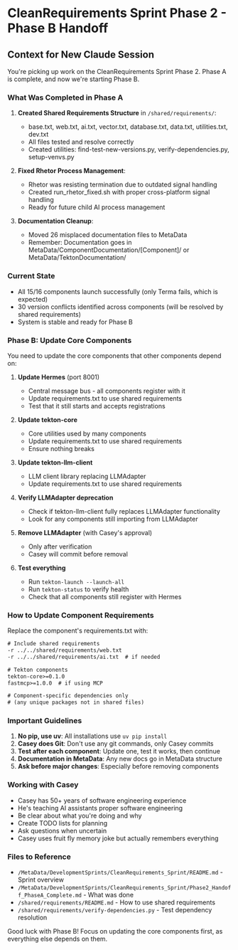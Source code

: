 # CleanRequirements Sprint Phase 2 - Phase B Handoff

## Context for New Claude Session

You're picking up work on the CleanRequirements Sprint Phase 2. Phase A is complete, and now we're starting Phase B.

### What Was Completed in Phase A
1. **Created Shared Requirements Structure** in `/shared/requirements/`:
   - base.txt, web.txt, ai.txt, vector.txt, database.txt, data.txt, utilities.txt, dev.txt
   - All files tested and resolve correctly
   - Created utilities: find-test-new-versions.py, verify-dependencies.py, setup-venvs.py

2. **Fixed Rhetor Process Management**:
   - Rhetor was resisting termination due to outdated signal handling
   - Created run_rhetor_fixed.sh with proper cross-platform signal handling
   - Ready for future child AI process management

3. **Documentation Cleanup**:
   - Moved 26 misplaced documentation files to MetaData
   - Remember: Documentation goes in MetaData/ComponentDocumentation/[Component]/ or MetaData/TektonDocumentation/

### Current State
- All 15/16 components launch successfully (only Terma fails, which is expected)
- 30 version conflicts identified across components (will be resolved by shared requirements)
- System is stable and ready for Phase B

### Phase B: Update Core Components

You need to update the core components that other components depend on:

1. **Update Hermes** (port 8001)
   - Central message bus - all components register with it
   - Update requirements.txt to use shared requirements
   - Test that it still starts and accepts registrations

2. **Update tekton-core**
   - Core utilities used by many components
   - Update requirements.txt to use shared requirements
   - Ensure nothing breaks

3. **Update tekton-llm-client**
   - LLM client library replacing LLMAdapter
   - Update requirements.txt to use shared requirements

4. **Verify LLMAdapter deprecation**
   - Check if tekton-llm-client fully replaces LLMAdapter functionality
   - Look for any components still importing from LLMAdapter

5. **Remove LLMAdapter** (with Casey's approval)
   - Only after verification
   - Casey will commit before removal

6. **Test everything**
   - Run `tekton-launch --launch-all`
   - Run `tekton-status` to verify health
   - Check that all components still register with Hermes

### How to Update Component Requirements

Replace the component's requirements.txt with:
```txt
# Include shared requirements
-r ../../shared/requirements/web.txt
-r ../../shared/requirements/ai.txt  # if needed

# Tekton components
tekton-core>=0.1.0
fastmcp>=1.0.0  # if using MCP

# Component-specific dependencies only
# (any unique packages not in shared files)
```

### Important Guidelines
1. **No pip, use uv**: All installations use `uv pip install`
2. **Casey does Git**: Don't use any git commands, only Casey commits
3. **Test after each component**: Update one, test it works, then continue
4. **Documentation in MetaData**: Any new docs go in MetaData structure
5. **Ask before major changes**: Especially before removing components

### Working with Casey
- Casey has 50+ years of software engineering experience
- He's teaching AI assistants proper software engineering
- Be clear about what you're doing and why
- Create TODO lists for planning
- Ask questions when uncertain
- Casey uses fruit fly memory joke but actually remembers everything

### Files to Reference
- `/MetaData/DevelopmentSprints/CleanRequirements_Sprint/README.md` - Sprint overview
- `/MetaData/DevelopmentSprints/CleanRequirements_Sprint/Phase2_Handoff_PhaseA_Complete.md` - What was done
- `/shared/requirements/README.md` - How to use shared requirements
- `/shared/requirements/verify-dependencies.py` - Test dependency resolution

Good luck with Phase B! Focus on updating the core components first, as everything else depends on them.